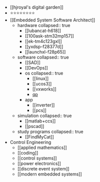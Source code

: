 - [[hjroyal's digital garden]]
- ⭐⭐⭐⭐⭐⭐⭐⭐
- [[Embedded System Software Architect]]
	- hardware
	  collapsed:: true
		- [[lubancat-h618]]
		- [[100ask-stm32mp157]]
		- [[ek-tm4c123gxl]]
		- [[yxdsp-f28377d]]
		- [[launchxl-f28p65]]
	- software
	  collapsed:: true
		- [[SAD]]
		- [[DevOps]]
		- os
		  collapsed:: true
			- [[linux]]
			- [[ucos3]]
			- [[vxworks]]
			- [qp](https://www.state-machine.com/)
		- app
			- [[inverter]]
			- [[pcs]]
	- simulation
	  collapsed:: true
		- [[matlab+ccs]]
		- [[pscad]]
	- study programs
	  collapsed:: true
		- [[FindMyCat]]
- Control Engineering
	- [[applied mathematics]]
	- [[coding]]
	- [[control systems]]
	- [[power electronics]]
	- [[discrete event system]]
	- [[modern embedded systems]]